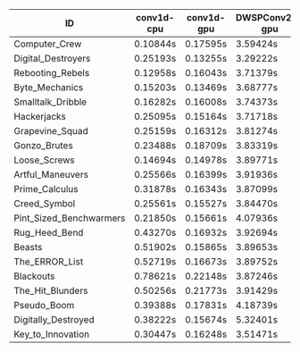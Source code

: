 |ID|conv1d-cpu|conv1d-gpu|DWSPConv2D-gpu|gemm-gpu|avg|
|-|-|-|-|-|-|
|Computer_Crew|0.10844s|0.17595s|3.59424s|2.19568s|1.51858s|
|Digital_Destroyers|0.25193s|0.13255s|3.29222s|2.54102s|1.55443s|
|Rebooting_Rebels|0.12958s|0.16043s|3.71379s|2.23933s|1.56078s|
|Byte_Mechanics|0.15203s|0.13469s|3.68777s|2.31280s|1.57182s|
|Smalltalk_Dribble|0.16282s|0.16008s|3.74373s|2.28115s|1.58695s|
|Hackerjacks|0.25095s|0.15164s|3.71718s|2.33653s|1.61408s|
|Grapevine_Squad|0.25159s|0.16312s|3.81274s|2.39795s|1.65635s|
|Gonzo_Brutes|0.23488s|0.18709s|3.83319s|2.38353s|1.65967s|
|Loose_Screws|0.14694s|0.14978s|3.89771s|2.47326s|1.66692s|
|Artful_Maneuvers|0.25566s|0.16399s|3.91936s|2.32898s|1.66700s|
|Prime_Calculus|0.31878s|0.16343s|3.87099s|2.33506s|1.67207s|
|Creed_Symbol|0.25561s|0.15527s|3.84470s|2.45928s|1.67872s|
|Pint_Sized_Benchwarmers|0.21850s|0.15661s|4.07936s|2.47971s|1.73354s|
|Rug_Heed_Bend|0.43270s|0.16932s|3.92694s|2.49410s|1.75576s|
|Beasts|0.51902s|0.15865s|3.89653s|2.55352s|1.78193s|
|The_ERROR_List|0.52719s|0.16673s|3.89752s|2.59324s|1.79617s|
|Blackouts|0.78621s|0.22148s|3.87246s|2.31852s|1.79967s|
|The_Hit_Blunders|0.50256s|0.21773s|3.91429s|2.58126s|1.80396s|
|Pseudo_Boom|0.39388s|0.17831s|4.18739s|2.56334s|1.83073s|
|Digitally_Destroyed|0.38222s|0.15674s|5.32401s|3.20578s|2.26719s|
|Key_to_Innovation|0.30447s|0.16248s|3.51471s|infs|infs|
